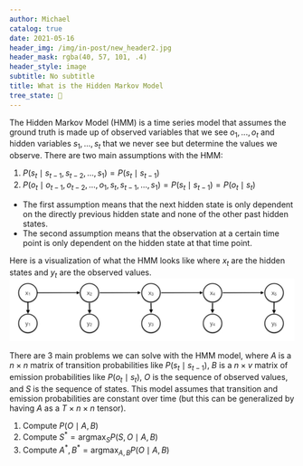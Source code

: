 ```yaml
---
author: Michael
catalog: true
date: 2021-05-16
header_img: /img/in-post/new_header2.jpg
header_mask: rgba(40, 57, 101, .4)
header_style: image
subtitle: No subtitle
title: What is the Hidden Markov Model
tree_state: 🌱
---
```


The Hidden Markov Model (HMM) is a time series model that assumes the ground truth is made up of observed variables that we see $o_1,...,o_t$ and hidden variables $s_1,...,s_t$ that we never see but determine the values we observe. There are two main assumptions with the HMM:
1. $P(s_t \mid s_{t-1}, s_{t-2},...,s_{1}) = P(s_t \mid s_{t-1})$
2. $P(o_t \mid o_{t-1}, o_{t-2},...,o_{1}, s_{t}, s_{t-1},...,s_{1}) = P(s_t \mid s_{t-1}) = P(o_t \mid s_{t})$

- The first assumption means that the next hidden state is only dependent on the directly previous hidden state and none of the other past hidden states.
- The second assumption means that the observation at a certain time point is only dependent on the hidden state at that time point.

Here is a visualization of what the HMM looks like where $x_t$ are the hidden states and $y_t$ are the observed values.
![hmm](../search_pics/hmm.png)

There are 3 main problems we can solve with the HMM model, where $A$ is a $n \times n$ matrix of transition probabilities like $P(s_{t} \mid s_{t-1})$, $B$ is a $n \times v$ matrix of emission probabilities like $P(o_{t} \mid s_{t})$, $O$ is the sequence of observed values, and $S$ is the sequence of states. This model assumes that transition and emission probabilities are constant over time (but this can be generalized by having $A$ as a $T \times n \times n$ tensor).
1. Compute $P(O \mid A,B)$
2. Compute $S^* = \text{argmax}_{S} P(S,O \mid A,B)$
3. Compute $A^*,B^* = \text{argmax}_{A,B} P(O \mid A,B)$